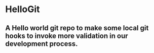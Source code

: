 HelloGit
===========
A Hello world git repo to make some local git hooks to invoke more validation in our development process.
------------------------------------
